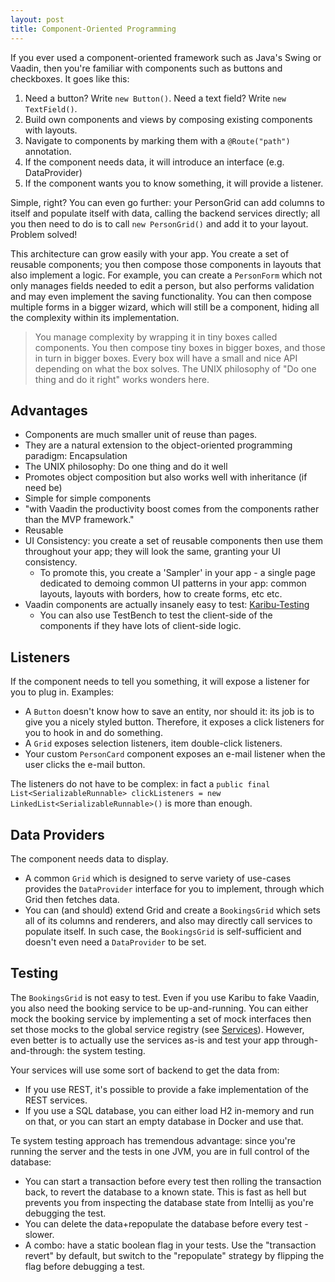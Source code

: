 ```yaml
---
layout: post
title: Component-Oriented Programming
---
```


If you ever used a component-oriented framework such as Java's Swing or Vaadin,
then you're familiar with components such as buttons and checkboxes. It goes like this:

1. Need a button? Write `new Button()`. Need a text field? Write `new TextField()`.
2. Build own components and views by composing existing components with layouts.
3. Navigate to components by marking them with a `@Route("path")` annotation.
4. If the component needs data, it will introduce an interface (e.g. DataProvider)
5. If the component wants you to know something, it will provide a listener.

Simple, right? You can even go further: your PersonGrid can add columns to itself
and populate itself with data, calling the backend services directly; all you
then need to do is to call `new PersonGrid()` and add it to your layout. Problem solved!

This architecture can grow easily with your app. You create a set of reusable components;
you then compose those components in layouts that also implement a logic. For example,
you can create a `PersonForm` which not only manages fields needed to edit a person,
but also performs validation and may even implement the saving functionality. You can
then compose multiple forms in a bigger wizard, which will still be a component,
hiding all the complexity within its implementation.

> You manage complexity by wrapping it in tiny boxes called components. You then
> compose tiny boxes in bigger boxes, and those in turn in bigger boxes. Every box
> will have a small and nice API depending on what the box solves. The UNIX
> philosophy of "Do one thing and do it right" works wonders here.

## Advantages

* Components are much smaller unit of reuse than pages.
* They are a natural extension to the object-oriented programming paradigm: Encapsulation
* The UNIX philosophy: Do one thing and do it well
* Promotes object composition but also works well with inheritance (if need be)
* Simple for simple components
* "with Vaadin the productivity boost comes from the components rather than the MVP framework."
* Reusable
* UI Consistency: you create a set of reusable components then use them throughout your app;
  they will look the same, granting your UI consistency.
  * To promote this, you create a 'Sampler' in your app - a single page
    dedicated to demoing common UI patterns in your app: common layouts, layouts with
    borders, how to create forms, etc etc.
* Vaadin components are actually insanely easy to test: [Karibu-Testing](https://github.com/mvysny/karibu-testing/)
  * You can also use TestBench to test the client-side of the components if they have
    lots of client-side logic.

## Listeners

If the component needs to tell you something, it will expose a listener for you to plug in.
Examples:

* A `Button` doesn't know how to save an entity, nor should it: its job is to give you a
  nicely styled button. Therefore, it exposes a click listeners for you to hook in and
  do something.
* A `Grid` exposes selection listeners, item double-click listeners.
* Your custom `PersonCard` component exposes an e-mail listener when the user clicks the e-mail
  button.

The listeners do not have to be complex: in fact a `public final List<SerializableRunnable> clickListeners = new LinkedList<SerializableRunnable>()` is more than enough.

## Data Providers

The component needs data to display.

* A common `Grid` which is designed to serve variety of use-cases provides the `DataProvider`
  interface for you to implement, through which Grid then fetches data.
* You can (and should) extend Grid and create a `BookingsGrid` which sets all of its columns
  and renderers, and also may directly call services to populate itself. In such case,
  the `BookingsGrid` is self-sufficient and doesn't even need a `DataProvider` to be set.

## Testing

The `BookingsGrid` is not easy to test. Even if you use Karibu to fake Vaadin,
you also need the booking service to be up-and-running. You can either mock the booking service
by implementing a set of mock interfaces then set those mocks to the global service
registry (see [Services](https://www.vaadinonkotlin.eu//services/)). However, even
better is to actually use the services as-is and test your app through-and-through: the system testing.

Your services will use some sort of backend to get the data from:

* If you use REST, it's possible to provide a fake implementation of the
  REST services.
* If you use a SQL database, you can either load H2 in-memory and run on that, or
  you can start an empty database in Docker and use that.

Te system testing approach has tremendous advantage: since you're running the server
and the tests in one JVM, you are in full control of the database:

* You can start a transaction before every test then rolling the transaction back, to revert
  the database to a known state. This is fast as hell but prevents you from inspecting
  the database state from Intellij as you're debugging the test.
* You can delete the data+repopulate the database before every test - slower.
* A combo: have a static boolean flag in your tests. Use the "transaction revert" by default,
  but switch to the "repopulate" strategy by flipping the flag before debugging a test.
